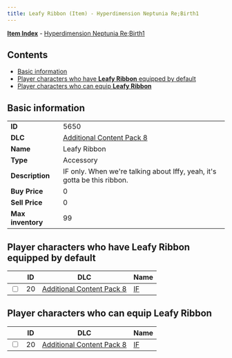 ```yaml
---
title: Leafy Ribbon (Item) - Hyperdimension Neptunia Re;Birth1
---
```


[**Item Index**](/neptunia/rb1/item/index.html) - [Hyperdimension Neptunia Re;Birth1](/neptunia/rb1)

## Contents

- [Basic information](#basic-information)
- [Player characters who have **Leafy Ribbon** equipped by default](#player-characters-who-have-leafy-ribbon-equipped-by-default)
- [Player characters who can equip **Leafy Ribbon**](#player-characters-who-can-equip-leafy-ribbon)
## Basic information

|   |   |
| -- | -- |
| **ID** | 5650 |
| **DLC** | [Additional Content Pack 8](/neptunia/rb1/dlc/17-pack8.html) |
| **Name** | Leafy Ribbon |
| **Type** | Accessory |
| **Description** | IF only. When we're talking about Iffy, yeah, it's gotta be this ribbon. |
| **Buy Price** | 0 |
| **Sell Price** | 0 |
| **Max inventory** | 99 |


## Player characters who have **Leafy Ribbon** equipped by default

|    | ID | DLC | Name |
| -- | -- | --- | ---- |
| <input type="checkbox" id="rb1-player-17-20" class="trackbox" /> | 20 | [Additional Content Pack 8](/neptunia/rb1/dlc/17-pack8.html) | [IF](/neptunia/rb1/player/17-20-if.html) |


## Player characters who can equip **Leafy Ribbon**

|    | ID | DLC | Name |
| -- | -- | --- | ---- |
| <input type="checkbox" id="rb1-player-17-20" class="trackbox" /> | 20 | [Additional Content Pack 8](/neptunia/rb1/dlc/17-pack8.html) | [IF](/neptunia/rb1/player/17-20-if.html) |

